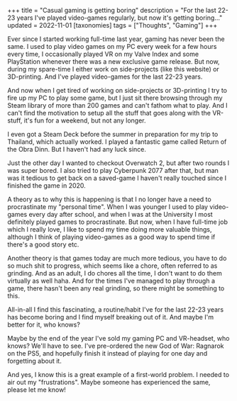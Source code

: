 +++
title = "Casual gaming is getting boring"
description = "For the last 22-23 years I've played video-games regularly, but now it's getting boring..."
updated = 2022-11-01
[taxonomies]
tags = ["Thoughts", "Gaming"] 
+++

Ever since I started working full-time last year, gaming has never been the
same. I used to play video games on my PC every week for a few hours every time,
I occasionally played VR on my Valve Index and some PlayStation whenever there
was a new exclusive game release. But now, during my spare-time I either work on
side-projects (like this website) or 3D-printing. And I've played video-games
for the last 22-23 years.

And now when I get tired of working on side-projects or 3D-printing I try to
fire up my PC to play some game, but I just sit there browsing through my Steam
library of more than 200 games and can't fathom what to play. And I can't find
the motivation to setup all the stuff that goes along with the VR-stuff, it's
fun for a weekend, but not any longer.

I even got a Steam Deck before the summer in preparation for my trip to
Thailand, which actually worked. I played a fantastic game called Return of the
Obra Dinn. But I haven't had any luck since.

Just the other day I wanted to checkout Overwatch 2, but after two rounds I was
super bored. I also tried to play Cyberpunk 2077 after that, but man was it
tedious to get back on a saved-game I haven't really touched since I finished
the game in 2020.

A theory as to why this is happening is that I no longer have a need to
procrastinate my "personal time". When I was younger I used to play video-games
every day after school, and when I was at the University I most definitely
played games to procrastinate. But now, when I have full-time job which I really
love, I like to spend my time doing more valuable things, although I think of
playing video-games as a good way to spend time if there's a good story etc.

Another theory is that games today are much more tedious, you have to do so much
shit to progress, which seems like a chore, often referred to as grinding. And
as an adult, I do chores all the time, I don't want to do them virtually as well
haha. And for the times I've managed to play through a game, there hasn't been
any real grinding, so there might be something to this.

All-in-all I find this fascinating, a routine/habit I've for the last 22-23
years has become boring and I find myself breaking out of it. And maybe I'm
better for it, who knows?

Maybe by the end of the year I've sold my gaming PC and VR-headset, who knows?
We'll have to see. I've pre-ordered the new God of War: Ragnarok on the PS5, and
hopefully finish it instead of playing for one day and forgetting about it.

And yes, I know this is a great example of a first-world problem. I needed to
air out my "frustrations". Maybe someone has experienced the same, please let me
know!
